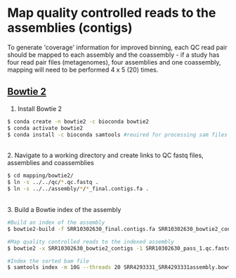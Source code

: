 # Map quality controlled reads to the assemblies (contigs)

To generate 'coverage' information for improved binning, each QC read pair should be mapped to each assembly and the coassembly - if a study has four read pair files (metagenomes), four assemblies and one coassembly, mapping will need to be performed 4 x 5 (20) times.

## [Bowtie 2](https://www.ncbi.nlm.nih.gov/pmc/articles/PMC3322381/)

1. Install Bowtie 2

```bash
$ conda create -n bowtie2 -c bioconda bowtie2
$ conda activate bowtie2
$ conda install -c bioconda samtools #reuired for processing sam files
```

\
2. Navigate to a working directory and create links to QC fastq files, assemblies and coassemblies

```bash
$ cd mapping/bowtie2/
$ ln -s ../../qc/*.qc.fastq .
$ ln -s ../../assembly/*/*_final.contigs.fa .
```

\
3. Build a Bowtie index of the assembly

```bash
#Build an index of the assembly
$ bowtie2-build -f SRR10302630_final.contigs.fa SRR10302630_bowtie2_contigs --threads 20

#Map quality controlled reads to the indexed assembly
$ bowtie2 -x SRR10302630_bowtie2_contigs -1 SRR10302630_pass_1.qc.fastq -2 SRR10302630_pass_1.qc.fastq --threads 20 -q --sensitive-local | samtools view -b -S --threads 20 | samtools sort -m 10G --threads 20 -o SRR10302630_SRR10302630assembly.bbmap_sorted.bam

#Index the sorted bam file
$ samtools index -m 10G --threads 20 SRR4293331_SRR4293331assembly.bowtie.sorted.bam
```

